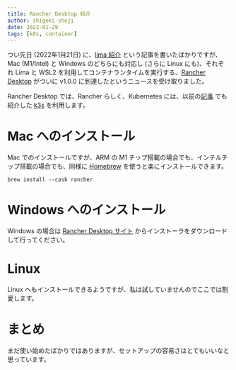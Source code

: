 ```yaml
---
title: Rancher Desktop 紹介
author: shigeki-shoji
date: 2022-01-29
tags: [k8s, container]
---
```


つい先日 (2022年1月21日) に、[lima 紹介](/blogs/2022/01/21/lima/) という記事を書いたばかりですが、Mac (M1/Intel) と Windows のどちらにも対応し (さらに Linux にも)、それぞれ Lima と WSL2 を利用してコンテナランタイムを実行する、[Rancher Desktop](https://rancherdesktop.io/) がついに v1.0.0 に到達したというニュースを受け取りました。

Rancher Desktop では、Rancher らしく、Kubernetes には、以前の[記事](/blogs/2022/01/03/dapr-on-jetson-nano-with-k3s/) でも紹介した [k3s](https://k3s.io/) を利用します。

# Mac へのインストール

Mac でのインストールですが、ARM の M1 チップ搭載の場合でも、インテルチップ搭載の場合でも、同様に [Homebrew](https://brew.sh/index_ja) を使うと楽にインストールできます。

```shell
brew install --cask rancher
```

# Windows へのインストール

Windows の場合は [Rancher Desktop サイト](https://rancherdesktop.io/) からインストーラをダウンロードして行ってください。

# Linux

Linux へもインストールできるようですが、私は試していませんのでここでは割愛します。

# まとめ

まだ使い始めたばかりではありますが、セットアップの容易さはとてもいいなと思っています。
